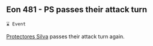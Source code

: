 ## Eon 481 - PS passes their attack turn

`⌛ Event`

[Protectores Silva](../refs/protectores_silva.md) passes their attack turn again.
